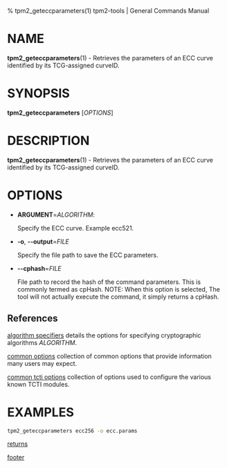% tpm2_geteccparameters(1) tpm2-tools | General Commands Manual

# NAME

**tpm2_geteccparameters**(1) - Retrieves the parameters of an ECC curve
identified by its TCG-assigned curveID.

# SYNOPSIS

**tpm2_geteccparameters** [*OPTIONS*]

# DESCRIPTION

**tpm2_geteccparameters**(1) - Retrieves the parameters of an ECC curve
identified by its TCG-assigned curveID.

# OPTIONS

  * **ARGUMENT**=_ALGORITHM_:

    Specify the ECC curve. Example ecc521.

  * **-o**, **\--output**=_FILE_

    Specify the file path to save the ECC parameters.

  * **\--cphash**=_FILE_

    File path to record the hash of the command parameters. This is commonly
    termed as cpHash. NOTE: When this option is selected, The tool will not
    actually execute the command, it simply returns a cpHash.

## References

[algorithm specifiers](common/alg.md) details the options for specifying
cryptographic algorithms _ALGORITHM_.

[common options](common/options.md) collection of common options that provide
information many users may expect.

[common tcti options](common/tcti.md) collection of options used to configure
the various known TCTI modules.

# EXAMPLES

```bash
tpm2_geteccparameters ecc256 -o ecc.params
```

[returns](common/returns.md)

[footer](common/footer.md)
